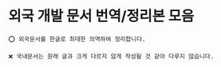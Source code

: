 # 외국 개발 문서 번역/정리본 모음
``` 
⭕ 외국문서를 한글로 최대한 의역하여 정리합니다.

❌ 국내문서는 원래 글과 크게 다르지 않게 작성될 것 같아 다루지 않습니다.
```
